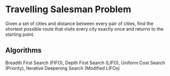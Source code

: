 # Travelling Salesman Problem

Given a set of cities and distance between every pair of cities, find the shortest possible route that visits every city exactly once and returns to the starting point.


## Algorithms
Breadth First Search (FIFO), Depth First Search (LIFO), Uniform Cost Search (Priority), Iterative Deepening Search (Modified LIFOs)